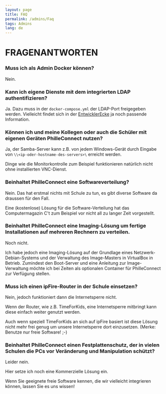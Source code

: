 ```yaml
---
layout: page
title: FAQ
permalink: /admins/Faq
tags: Admins
lang: de
---
```


# **FRAGEN**ANTWORTEN

### Muss ich als Admin Docker können?
Nein.

### Kann ich eigene Dienste mit dem integrierten LDAP authentifizieren?
Ja. Dazu muss in der `docker-compose.yml` der LDAP-Port freigegeben werden. Vielleicht findet sich in der [EntwicklerEcke](/entwickler) ja noch passende Information.

### Können ich und meine Kollegen oder auch die Schüler mit eigenen Geräten PhilleConnect nutzen?

Ja, der Samba-Server kann z.B. von jedem Windows-Gerät durch Eingabe von `\\<ip-oder-hostname-des-servers>\` erreicht werden.

Dinge wie die Monitorkontrolle zum Beispiel funktionieren natürlich nicht ohne installierten VNC-Dienst.

### Beinhaltet PhilleConnect eine Softwareverteilung?
Nein. Das hat erstmal nichts mit Schule zu tun, es gibt diverse Software da draussen für den Fall.

Eine (kostenlose) Lösung für die Software-Verteilung hat das Computermagazin C't zum Beispiel vor nicht all zu langer Zeit vorgestellt.

### Beinhaltet PhilleConnect eine Imaging-Lösung um fertige Installationen auf mehreren Rechnern zu verteilen.
Noch nicht.

Ich habe jedoch eine Imaging-Lösung auf der Grundlage eines Netzwerk-Debian-Systems und der Verwaltung des Image-Masters in VirtualBox in Betrieb. Zumindest den Boot-Server und eine Anleitung zur Image-Verwaltung möchte ich bei Zeiten als optionalen Container für PhilleConnect zur Verfügung stellen.

### Muss ich einen ipFire-Router in der Schule einsetzen?
Nein, jedoch funktioniert dann die Internetsperre nicht.

Wenn der Router, wie z.B. TimeForKids, eine Internetsperre mitbringt kann diese einfach weiter genutzt werden.

Auch wenn speziell TimeForKids an sich auf ipFire basiert ist diese Lösung nicht mehr frei genug um unsere Internetsperre dort einzusetzen. (Merke: Benutze nur freie Software! ;-)

### Beinhaltet PhilleConnect einen Festplattenschutz, der in vielen Schulen die PCs vor Veränderung und Manipulation schützt?

Leider nein.

Hier setze ich noch eine Kommerzielle Lösung ein.

Wenn Sie geeignete freie Software kennen, die wir vielleicht integrieren können, lassen Sie es uns wissen!
